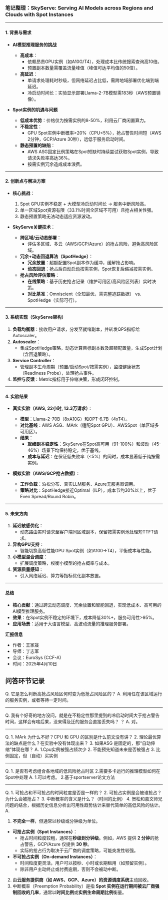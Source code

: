 ### 笔记整理：SkyServe: Serving AI Models across Regions and Clouds with Spot Instances

---

#### **1. 背景与需求**
- **AI模型推理服务的挑战**  
  - **高成本**：  
    - 依赖昂贵GPU实例（如A10G/T4），处理成本比传统搜索查询高10倍。  
    - 预置副本数量需覆盖流量峰值（峰值可达平均值的50倍）。  
  - **高延迟**：  
    - 单请求处理耗时秒级，但网络延迟占比低，需跨地域部署优化端到端延迟。  
    - 冷启动时间长：实验显示部署Llama-2-7B模型需183秒（AWS预置镜像）。  

- **Spot实例的机遇与问题**  
  - **低成本优势**：价格仅为按需实例的8-50%，利用云厂商闲置算力。  
  - **不稳定性**：  
    - GPU Spot实例中断概率>20%（CPU<5%），抢占警告时间短（AWS 2分钟，GCP/Azure 30秒），远低于服务启动时间。  
  - **静态预置的缺陷**：  
    - AWS ASG固定比例策略在Spot短缺时持续尝试获取Spot实例，导致请求失败率高达36%。  
    - 按需实例冗余造成成本浪费。  

---

#### **2. 创新点与解决方案**
- **核心挑战**：  
  1. Spot GPU实例不稳定 + 大模型冷启动时间长 → 服务中断风险高。  
  2. 单一区域Spot资源有限（33.1%时间全区域不可用）且抢占相关性强。  
  3. 静态预置策略无法动态适应资源波动。  

- **SkyServe关键技术**：  
  - **跨区域/云动态部署**：  
    - 评估多区域、多云（AWS/GCP/Azure）的抢占风险，避免高风险区域。  
  - **冗余+动态回退算法（SpotHedge）**：  
    - **冗余放置**：超额配置Spot副本作为缓冲，缓解抢占影响。  
    - **动态回退**：抢占后自动启动按需实例，Spot恢复后缩减按需实例。  
  - **抢占风险评估策略**：  
    - **在线策略**：基于历史抢占记录（维护可用区/高风险区列表）实时决策。  
    - **对比基准**：Omniscient（全知最优，需完整追踪数据） vs. SpotHedge（实际可行）。  

---

#### **3. 系统实现（SkyServe架构）**
1. **负载均衡器**：接收用户请求，分发至就绪副本，并转发QPS指标给Autoscaler。  
2. **Autoscaler**：  
   - 集成SpotHedge策略，动态计算目标副本数及超额配置量，生成Spot计划（含回退策略）。  
3. **Service Controller**：  
   - 管理副本生命周期（预置/启动Spot/按需实例），监控健康状态（Readiness Probe），处理抢占事件。  
4. **监控与反馈**：Metric指标用于伸缩决策，形成闭环控制。  

---

#### **4. 实验结果**
- **真实实验（AWS, 22小时, 13.3万请求）**：  
  - **模型**：Llama-2-70B（8xA10G）和OPT-6.7B（4xT4）。  
  - **对比基线**：AWS ASG、MArk（适配Spot GPU）、AWSSpot（单区域多可用区）。  
  - **结果**：  
    - **就绪副本稳定性**：SkyServe在Spot高可用（91-100%）和波动（45-46%）场景下均保持稳定，优于基线。  
    - **成本与延迟**：在保证低失败率（<5%）的同时，成本显著低于纯按需实例。  

- **模拟实验（AWS/GCP抢占数据）**：  
  - **工作负载**：泊松分布、真实LLM服务、Azure无服务器调用。  
  - **策略对比**：SpotHedge接近Optimal（ILP），成本节约30%以上，优于Even Spread/Round Robin。  

---

#### **5. 未来方向**
1. **延迟敏感优化**：  
   - 动态路由实时请求至客户端同区域副本，保留按需实例池处理短TTFT请求。  
2. **异构GPU支持**：  
   - 智能切换高低性能GPU Spot实例（如A100→T4），平衡成本与性能。  
3. **小模型混合调度**：  
   - 扩展调度策略，权衡小模型的抢占概率与成本。  
4. **资源质量感知**：  
   - 引入网络延迟、算力等指标优化副本放置。  

---

#### **总结**
- **核心贡献**：通过跨云动态调度、冗余放置和智能回退，实现低成本、高可用的AI模型推理服务。  
- **效果**：在Spot实例不稳定的环境下，成本降低30%+，服务可用性>95%。  
- **应用场景**：适用于大语言模型、高波动流量的推理服务部署。  

**汇报信息**  
- 作者：王家晟  
- 导师：丁志军  
- 会议：EuroSys (CCF-A)  
- 时间：2025年4月10日

## 问答环节记录

Q. 它是怎么判断高抢占风险区何时变为低抢占风险区的？
A. 利用任在该区域运行的服务实例，或者等待一定时间。


---

Q. 我有个好奇的地方没问，就是在不稳定性那里提到的冷启动时间大于抢占警告时间，这样会有啥后果，没来得及迁的服务会直接丢失吗？
？
A. 对。


---

Q. 1. MArk 为什么不好？CPU 和 GPU 的区别是什么前文没有讲？
    2. 理论最优算法的缺点是什么？在实验中没有体现出来？
    3. 如果ASG 是固定的，那“自动伸缩”体现在哪？
A. 1.Cpu实例被强占频次少
    2. 不能预先知道未来是否被强占
    3. 比例固定，但（自动）买实例


---

Q. 1. 是否有考虑组合各地域的低风险抢占时区
    2.需要多卡运行的推理模型如何在Spot中处理
A. 1.可以考虑。
    2.基于sportserver论文方法


---
Q. 1. 可抢占和不可抢占的时间粒度是否是一样的？
    2. 可抢占实例是会被谁抢占？为什么会被抢占？
    3. 中断概率的含义是什么？（时间的比例）
    4. 贺松和嘉文师兄问题的结合，根据历史信息分析出可用性趋势估计来替代简单的高低风险的估计。
A. 
1. **不完全一样**，但通常以秒级或分钟级为单位。  
- **可抢占实例（Spot Instances）**：  
  - 抢占时间粒度较粗，通常在**秒级到分钟级**。例如，AWS 提供 **2 分钟**的抢占警告，GCP/Azure 仅提供 **30 秒**。  
  - 实际的抢占行为取决于云厂商的调度策略，可能突发性较强。  
- **不可抢占实例（On-demand Instances）**：  
  - 时间粒度更灵活，用户可以按秒、小时或长期租用（如预留实例）。  
  - 除非用户主动终止或付费逾期，否则不会被动中断。  
2. 由**云服务提供商（如 AWS、GCP、Azure）**的**资源调度系统**主动回收。  
3. 中断概率（Preemption Probability）是指 **Spot 实例在运行期间被云厂商强制回收的几率**，通常以**时间比例**或**实例生命周期比例**衡量。  

